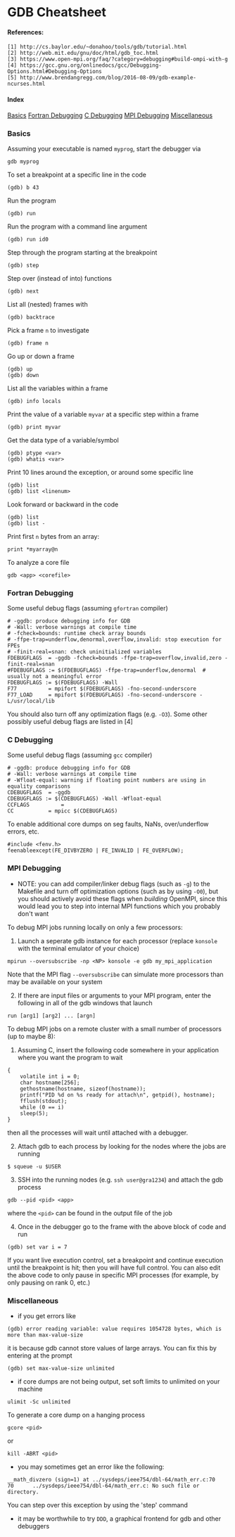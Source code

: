 # GDB Cheatsheet
#### References:

    [1] http://cs.baylor.edu/~donahoo/tools/gdb/tutorial.html
    [2] http://web.mit.edu/gnu/doc/html/gdb_toc.html
    [3] https://www.open-mpi.org/faq/?category=debugging#build-ompi-with-g
    [4] https://gcc.gnu.org/onlinedocs/gcc/Debugging-Options.html#Debugging-Options
    [5] http://www.brendangregg.com/blog/2016-08-09/gdb-example-ncurses.html

#### Index

[Basics](#basics)
[Fortran Debugging](#fortran-debugging)
[C Debugging](#c-debugging)
[MPI Debugging](#mpi-debugging)
[Miscellaneous](#miscellaneous)

### Basics
Assuming your executable is named `myprog`, start the debugger via
```
gdb myprog
```

To set a breakpoint at a specific line in the code
```
(gdb) b 43
```

Run the program
```
(gdb) run
```

Run the program with a command line argument
```
(gdb) run id0
```

Step through the program starting at the breakpoint
```
(gdb) step
```

Step over (instead of into) functions
```
(gdb) next
```

List all (nested) frames with
```
(gdb) backtrace
```

Pick a frame `n` to investigate
```
(gdb) frame n
```

Go up or down a frame
```
(gdb) up
(gdb) down
```

List all the variables within a frame
```
(gdb) info locals
```

Print the value of a variable `myvar` at a specific step within a frame
```
(gdb) print myvar
```

Get the data type of a variable/symbol
```
(gdb) ptype <var>
(gdb) whatis <var>
```

Print 10 lines around the exception, or around some specific line
```
(gdb) list
(gdb) list <linenum>
```

Look forward or backward in the code
```
(gdb) list 
(gdb) list -
```

Print first `n` bytes from an array:
```
print *myarray@n
```

To analyze a core file
```
gdb <app> <corefile>
```

### Fortran Debugging
Some useful debug flags (assuming `gfortran` compiler)
```
# -ggdb: produce debugging info for GDB
# -Wall: verbose warnings at compile time
# -fcheck=bounds: runtime check array bounds
# -ffpe-trap=underflow,denormal,overflow,invalid: stop execution for FPEs
# -finit-real=snan: check uninitialized variables
FDEBUGFLAGS  = -ggdb -fcheck=bounds -ffpe-trap=overflow,invalid,zero -finit-real=snan
#FDEBUGFLAGS := $(FDEBUGFLAGS) -ffpe-trap=underflow,denormal  # usually not a meaningful error
FDEBUGFLAGS := $(FDEBUGFLAGS) -Wall
F77          = mpifort $(FDEBUGFLAGS) -fno-second-underscore
F77_LOAD     = mpifort $(FDEBUGFLAGS) -fno-second-underscore -L/usr/local/lib
```
You should also turn off any optimization flags (e.g. `-O3`). Some other possibly useful debug flags are listed in [4]

### C Debugging
Some useful debug flags (assuming `gcc` compiler)
```
# -ggdb: produce debugging info for GDB
# -Wall: verbose warnings at compile time
# -Wfloat-equal: warning if floating point numbers are using in equality comparisons
CDEBUGFLAGS  = -ggdb 
CDEBUGFLAGS := $(CDEBUGFLAGS) -Wall -Wfloat-equal
CCFLAGS			 = 
CC           = mpicc $(CDEBUGFLAGS)
```

To enable additional core dumps on seg faults, NaNs, over/underflow errors, etc.
```
#include <fenv.h>
feenableexcept(FE_DIVBYZERO | FE_INVALID | FE_OVERFLOW);
```

### MPI Debugging

* NOTE: you can add compiler/linker debug flags (such as `-g`) to the Makefile and turn off optimization options (such as by using `-O0`), but you should actively avoid these flags when *building* OpenMPI, since this would lead you to step into internal MPI functions which you probably don't want

To debug MPI jobs running locally on only a few processors:
1. Launch a seperate gdb instance for each processor (replace `konsole` with the terminal emulator of your choice)
```
mpirun --oversubscribe -np <NP> konsole -e gdb my_mpi_application
```
Note that the MPI flag `--oversubscribe` can simulate more processors than may be available on your system

2. If there are input files or arguments to your MPI program, enter the following in all of the gdb windows that launch
```
run [arg1] [arg2] ... [argn]
```

To debug MPI jobs on a remote cluster with a small number of processors (up to maybe 8):
1. Assuming C, insert the following code somewhere in your application where you want the program to wait
```
{
    volatile int i = 0;
    char hostname[256];
    gethostname(hostname, sizeof(hostname));
    printf("PID %d on %s ready for attach\n", getpid(), hostname);
    fflush(stdout);
    while (0 == i)
    sleep(5);
}
```
then all the processes will wait until attached with a debugger.

2. Attach gdb to each process by looking for the nodes where the jobs are running
```
$ squeue -u $USER
```

3. SSH into the running nodes (e.g. `ssh user@gra1234`) and attach the gdb process
```
gdb --pid <pid> <app>
```
where the `<pid>` can be found in the output file of the job

4. Once in the debugger go to the frame with the above block of code and run
```
(gdb) set var i = 7
```
If you want live execution control, set a breakpoint and continue execution until the breakpoint is hit; then you will have full control.  You can also edit the above code to only pause in specific MPI processes (for example, by only pausing on rank 0, etc.)

### Miscellaneous

* if you get errors like
```
(gdb) error reading variable: value requires 1054728 bytes, which is more than max-value-size
```
it is because gdb cannot store values of large arrays. You can fix this by entering at the prompt
```
(gdb) set max-value-size unlimited
```
 
* if core dumps are not being output, set soft limits to unlimited on your machine
```
ulimit -Sc unlimited
```
To generate a core dump on a hanging process
```
gcore <pid>
```
or
```
kill -ABRT <pid>
```
 
* you may sometimes get an error like the following:
```
__math_divzero (sign=1) at ../sysdeps/ieee754/dbl-64/math_err.c:70
70      ../sysdeps/ieee754/dbl-64/math_err.c: No such file or directory.
```
You can step over this exception by using the 'step' command

* it may be worthwhile to try `DDD`, a graphical frontend for gdb and other debuggers

